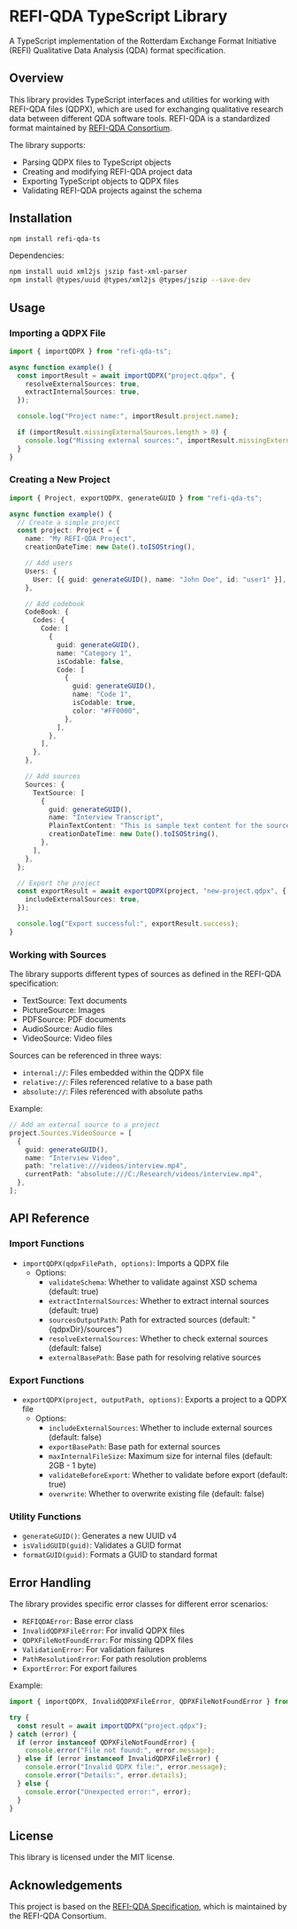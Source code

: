 # REFI-QDA TypeScript Library

A TypeScript implementation of the Rotterdam Exchange Format Initiative (REFI) Qualitative Data Analysis (QDA) format specification.

## Overview

This library provides TypeScript interfaces and utilities for working with REFI-QDA files (QDPX), which are used for exchanging qualitative research data between different QDA software tools. REFI-QDA is a standardized format maintained by [REFI-QDA Consortium](https://www.qdasoftware.org/).

The library supports:

- Parsing QDPX files to TypeScript objects
- Creating and modifying REFI-QDA project data
- Exporting TypeScript objects to QDPX files
- Validating REFI-QDA projects against the schema

## Installation

```bash
npm install refi-qda-ts
```

Dependencies:

```bash
npm install uuid xml2js jszip fast-xml-parser
npm install @types/uuid @types/xml2js @types/jszip --save-dev
```

## Usage

### Importing a QDPX File

```typescript
import { importQDPX } from "refi-qda-ts";

async function example() {
  const importResult = await importQDPX("project.qdpx", {
    resolveExternalSources: true,
    extractInternalSources: true,
  });

  console.log("Project name:", importResult.project.name);

  if (importResult.missingExternalSources.length > 0) {
    console.log("Missing external sources:", importResult.missingExternalSources);
  }
}
```

### Creating a New Project

```typescript
import { Project, exportQDPX, generateGUID } from "refi-qda-ts";

async function example() {
  // Create a simple project
  const project: Project = {
    name: "My REFI-QDA Project",
    creationDateTime: new Date().toISOString(),

    // Add users
    Users: {
      User: [{ guid: generateGUID(), name: "John Doe", id: "user1" }],
    },

    // Add codebook
    CodeBook: {
      Codes: {
        Code: [
          {
            guid: generateGUID(),
            name: "Category 1",
            isCodable: false,
            Code: [
              {
                guid: generateGUID(),
                name: "Code 1",
                isCodable: true,
                color: "#FF0000",
              },
            ],
          },
        ],
      },
    },

    // Add sources
    Sources: {
      TextSource: [
        {
          guid: generateGUID(),
          name: "Interview Transcript",
          PlainTextContent: "This is sample text content for the source.",
          creationDateTime: new Date().toISOString(),
        },
      ],
    },
  };

  // Export the project
  const exportResult = await exportQDPX(project, "new-project.qdpx", {
    includeExternalSources: true,
  });

  console.log("Export successful:", exportResult.success);
}
```

### Working with Sources

The library supports different types of sources as defined in the REFI-QDA specification:

- TextSource: Text documents
- PictureSource: Images
- PDFSource: PDF documents
- AudioSource: Audio files
- VideoSource: Video files

Sources can be referenced in three ways:

- `internal://`: Files embedded within the QDPX file
- `relative://`: Files referenced relative to a base path
- `absolute://`: Files referenced with absolute paths

Example:

```typescript
// Add an external source to a project
project.Sources.VideoSource = [
  {
    guid: generateGUID(),
    name: "Interview Video",
    path: "relative:///videos/interview.mp4",
    currentPath: "absolute:///C:/Research/videos/interview.mp4",
  },
];
```

## API Reference

### Import Functions

- `importQDPX(qdpxFilePath, options)`: Imports a QDPX file
  - Options:
    - `validateSchema`: Whether to validate against XSD schema (default: true)
    - `extractInternalSources`: Whether to extract internal sources (default: true)
    - `sourcesOutputPath`: Path for extracted sources (default: "{qdpxDir}/sources")
    - `resolveExternalSources`: Whether to check external sources (default: false)
    - `externalBasePath`: Base path for resolving relative sources

### Export Functions

- `exportQDPX(project, outputPath, options)`: Exports a project to a QDPX file
  - Options:
    - `includeExternalSources`: Whether to include external sources (default: false)
    - `exportBasePath`: Base path for external sources
    - `maxInternalFileSize`: Maximum size for internal files (default: 2GB - 1 byte)
    - `validateBeforeExport`: Whether to validate before export (default: true)
    - `overwrite`: Whether to overwrite existing file (default: false)

### Utility Functions

- `generateGUID()`: Generates a new UUID v4
- `isValidGUID(guid)`: Validates a GUID format
- `formatGUID(guid)`: Formats a GUID to standard format

## Error Handling

The library provides specific error classes for different error scenarios:

- `REFIQDAError`: Base error class
- `InvalidQDPXFileError`: For invalid QDPX files
- `QDPXFileNotFoundError`: For missing QDPX files
- `ValidationError`: For validation failures
- `PathResolutionError`: For path resolution problems
- `ExportError`: For export failures

Example:

```typescript
import { importQDPX, InvalidQDPXFileError, QDPXFileNotFoundError } from "refi-qda-ts";

try {
  const result = await importQDPX("project.qdpx");
} catch (error) {
  if (error instanceof QDPXFileNotFoundError) {
    console.error("File not found:", error.message);
  } else if (error instanceof InvalidQDPXFileError) {
    console.error("Invalid QDPX file:", error.message);
    console.error("Details:", error.details);
  } else {
    console.error("Unexpected error:", error);
  }
}
```

## License

This library is licensed under the MIT license.

## Acknowledgements

This project is based on the [REFI-QDA Specification](https://www.qdasoftware.org/), which is maintained by the REFI-QDA Consortium.
